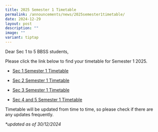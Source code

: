 ```yaml
---
title: 2025 Semester 1 Timetable
permalink: /announcements/news/2025semester1timetable/
date: 2024-12-29
layout: post
description: ""
image: ""
variant: tiptap
---
```

<p>Dear Sec 1 to 5 BBSS students,</p>
<p>Please click the link below to find your timetable for Semester 1 2025.</p>
<ul data-tight="true" class="tight">
<li>
<p><a href="/files/2025_Sec_1_Semester_1_Timetable_1.pdf" rel="noopener noreferrer nofollow" target="_blank">Sec 1 Semester 1 Timetable</a>
</p>
</li>
<li>
<p><a href="/files/2025_Sec_2_Semester_1_Timetable_1.pdf" rel="noopener noreferrer nofollow" target="_blank">Sec 2 Semester 1 Timetable</a>
</p>
</li>
<li>
<p><a href="/files/2025_Sec_3_Semester_1_Timetable_1.pdf" rel="noopener noreferrer nofollow" target="_blank">Sec 3 Semester 1 Timetable</a>
</p>
</li>
<li>
<p><a href="/files/2025_Sec_4_and_5_Semester_1_Timetable_1.pdf" rel="noopener noreferrer nofollow" target="_blank">Sec 4 and 5 Semester 1 Timetable</a>
</p>
</li>
</ul>
<p>Timetable will be updated from time to time, so please check if there
are any updates frequently.</p>
<p></p>
<p><em>*updated as of 30/12/2024</em>
</p>
